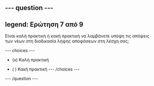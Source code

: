 --- question ---
---
legend: Ερώτηση 7 από 9
---

Είναι καλή πρακτική ή κακή πρακτική να λαμβάνετε υπόψη τις απόψεις των νέων στη διαδικασία λήψης αποφάσεων στη λέσχη σας;

--- choices ---
- (x) Καλή πρακτική

- ( ) Κακή πρακτική --- /choices ---

--- /question ---
